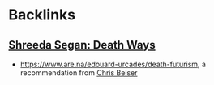 
# Backlinks
## [Shreeda Segan: Death Ways](<Shreeda Segan: Death Ways.md>)
-  https://www.are.na/edouard-urcades/death-futurism, a recommendation from [Chris Beiser](<Chris Beiser.md>)

